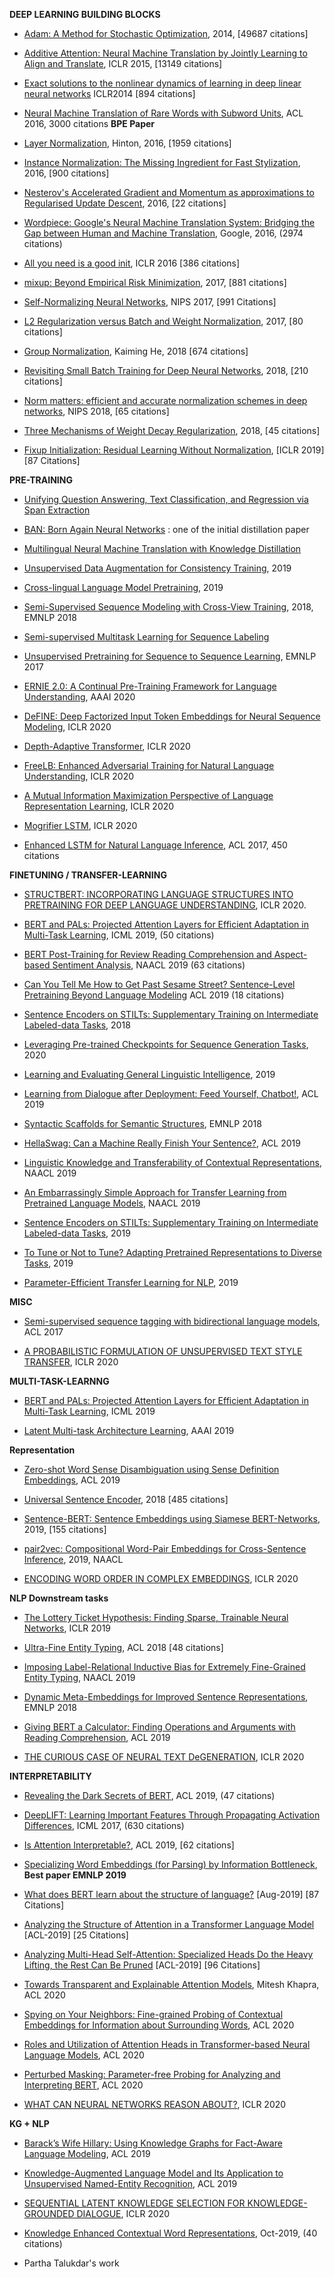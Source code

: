 **DEEP LEARNING BUILDING BLOCKS**
* [Adam: A Method for Stochastic Optimization](https://arxiv.org/abs/1412.6980), 2014, [49687 citations]

* [Additive Attention: Neural Machine Translation by Jointly Learning to Align and Translate](https://arxiv.org/abs/1409.0473), ICLR 2015, [13149 citations]

* [Exact solutions to the nonlinear dynamics of learning in deep linear neural networks](https://arxiv.org/abs/1312.6120) ICLR2014 [894 citations]

* [Neural Machine Translation of Rare Words with Subword Units](https://arxiv.org/abs/1508.07909), ACL 2016, 3000 citations **BPE Paper**

* [Layer Normalization](https://arxiv.org/abs/1607.06450), Hinton, 2016, [1959 citations]

* [Instance Normalization: The Missing Ingredient for Fast Stylization](https://arxiv.org/abs/1607.08022), 2016, [900 citations]

* [Nesterov's Accelerated Gradient and Momentum as approximations to Regularised Update Descent](https://arxiv.org/abs/1607.01981), 2016, [22 citations]

* [Wordpiece: Google's Neural Machine Translation System: Bridging the Gap between Human and Machine Translation](https://arxiv.org/abs/1609.08144), Google, 2016, (2974 citations)

* [All you need is a good init](https://arxiv.org/abs/1511.06422), ICLR 2016 [386 citations]

* [mixup: Beyond Empirical Risk Minimization](https://arxiv.org/abs/1710.09412), 2017, [881 citations]

* [Self-Normalizing Neural Networks](https://arxiv.org/abs/1706.02515), NIPS 2017, [991 Citations]

* [L2 Regularization versus Batch and Weight Normalization](https://arxiv.org/abs/1706.05350), 2017, [80 citations]

* [Group Normalization](https://arxiv.org/abs/1803.08494), Kaiming He, 2018 [674 citations]

* [Revisiting Small Batch Training for Deep Neural Networks](https://arxiv.org/abs/1804.07612), 2018, [210 citations]

* [Norm matters: efficient and accurate normalization schemes in deep networks](https://arxiv.org/abs/1803.01814), NIPS 2018, [65 citations]

* [Three Mechanisms of Weight Decay Regularization](https://arxiv.org/abs/1810.12281), 2018, [45 citations]

* [Fixup Initialization: Residual Learning Without Normalization](https://arxiv.org/abs/1901.09321), [ICLR 2019] [87 Citations]


**PRE-TRAINING**

* [Unifying Question Answering, Text Classification, and Regression via Span Extraction](https://arxiv.org/pdf/1904.09286.pdf)

* [BAN: Born Again Neural Networks](https://arxiv.org/abs/1805.04770) : one of the initial distillation paper

* [Multilingual Neural Machine Translation with Knowledge Distillation](https://arxiv.org/abs/1902.10461)

* [Unsupervised Data Augmentation for Consistency Training](https://arxiv.org/abs/1904.12848), 2019

* [Cross-lingual Language Model Pretraining](https://arxiv.org/abs/1901.07291), 2019

* [Semi-Supervised Sequence Modeling with Cross-View Training](https://arxiv.org/abs/1809.08370), 2018, EMNLP 2018

* [Semi-supervised Multitask Learning for Sequence Labeling](https://arxiv.org/abs/1704.07156)

* [Unsupervised Pretraining for Sequence to Sequence Learning](https://www.aclweb.org/anthology/D17-1039/), EMNLP 2017

* [ERNIE 2.0: A Continual Pre-Training Framework for Language Understanding](https://arxiv.org/pdf/1907.12412.pdf), AAAI 2020

* [DeFINE: Deep Factorized Input Token Embeddings for Neural Sequence Modeling](https://openreview.net/forum?id=rJeXS04FPH), ICLR 2020

* [Depth-Adaptive Transformer](https://arxiv.org/abs/1910.10073), ICLR 2020

* [FreeLB: Enhanced Adversarial Training for Natural Language Understanding](https://arxiv.org/abs/1909.11764), ICLR 2020

* [A Mutual Information Maximization Perspective of Language Representation Learning](https://arxiv.org/abs/1910.08350), ICLR 2020

* [Mogrifier LSTM](https://arxiv.org/abs/1909.01792), ICLR 2020

* [Enhanced LSTM for Natural Language Inference](https://arxiv.org/abs/1609.06038), ACL 2017, 450 citations

**FINETUNING / TRANSFER-LEARNING**

* [STRUCTBERT: INCORPORATING LANGUAGE STRUCTURES INTO PRETRAINING FOR DEEP LANGUAGE UNDERSTANDING](https://openreview.net/pdf?id=BJgQ4lSFPH), ICLR 2020.

* [BERT and PALs: Projected Attention Layers for Efficient Adaptation in Multi-Task Learning](https://arxiv.org/abs/1902.02671), ICML 2019, (50 citations)

* [BERT Post-Training for Review Reading Comprehension and Aspect-based Sentiment Analysis](https://arxiv.org/abs/1904.02232), NAACL 2019 (63 citations)

* [Can You Tell Me How to Get Past Sesame Street? Sentence-Level Pretraining Beyond Language Modeling](https://arxiv.org/abs/1812.10860) ACL 2019 (18 citations)

* [Sentence Encoders on STILTs: Supplementary Training on Intermediate Labeled-data Tasks](https://arxiv.org/pdf/1811.01088.pdf), 2018

* [Leveraging Pre-trained Checkpoints for Sequence Generation Tasks](https://arxiv.org/abs/1907.12461), 2020

* [Learning and Evaluating General Linguistic Intelligence](https://arxiv.org/pdf/1901.11373.pdf), 2019

* [Learning from Dialogue after Deployment: Feed Yourself, Chatbot!](https://arxiv.org/abs/1901.05415), ACL 2019

* [Syntactic Scaffolds for Semantic Structures](https://arxiv.org/abs/1808.10485), EMNLP 2018

* [HellaSwag: Can a Machine Really Finish Your Sentence?](https://arxiv.org/abs/1905.07830), ACL 2019

* [Linguistic Knowledge and Transferability of Contextual Representations](https://arxiv.org/abs/1903.08855), NAACL 2019

* [An Embarrassingly Simple Approach for Transfer Learning from Pretrained Language Models](https://arxiv.org/abs/1902.10547), NAACL 2019

* [Sentence Encoders on STILTs: Supplementary Training on Intermediate Labeled-data Tasks](https://arxiv.org/abs/1811.01088v2), 2019

* [To Tune or Not to Tune? Adapting Pretrained Representations to Diverse Tasks](https://arxiv.org/abs/1903.05987), 2019

* [Parameter-Efficient Transfer Learning for NLP](https://arxiv.org/abs/1902.00751), 2019

**MISC**

* [Semi-supervised sequence tagging with bidirectional language models](https://arxiv.org/abs/1705.00108), ACL 2017

* [A PROBABILISTIC FORMULATION OF UNSUPERVISED TEXT STYLE TRANSFER](https://arxiv.org/pdf/2002.03912.pdf), ICLR 2020


**MULTI-TASK-LEARNNG**

* [BERT and PALs: Projected Attention Layers for Efficient Adaptation in Multi-Task Learning](https://arxiv.org/abs/1902.02671), ICML 2019

* [Latent Multi-task Architecture Learning](https://arxiv.org/abs/1705.08142), AAAI 2019

**Representation**

* [Zero-shot Word Sense Disambiguation using Sense Definition Embeddings](https://malllabiisc.github.io/publications/papers/EWISE_ACL19.pdf), ACL 2019

* [Universal Sentence Encoder](https://arxiv.org/pdf/1803.11175.pdf), 2018 [485 citations]

* [Sentence-BERT: Sentence Embeddings using Siamese BERT-Networks](https://arxiv.org/pdf/1908.10084.pdf), 2019, [155 citations]

* [pair2vec: Compositional Word-Pair Embeddings for Cross-Sentence Inference](https://arxiv.org/abs/1810.08854), 2019, NAACL

* [ENCODING WORD ORDER IN COMPLEX EMBEDDINGS](https://arxiv.org/pdf/1912.12333.pdf), ICLR 2020


**NLP Downstream tasks** 

* [The Lottery Ticket Hypothesis: Finding Sparse, Trainable Neural Networks](https://arxiv.org/abs/1803.03635), ICLR 2019

* [Ultra-Fine Entity Typing](https://arxiv.org/abs/1807.04905), ACL 2018 [48 citations]

* [Imposing Label-Relational Inductive Bias for Extremely Fine-Grained Entity Typing](https://arxiv.org/abs/1903.02591), NAACL 2019

* [Dynamic Meta-Embeddings for Improved Sentence Representations](https://arxiv.org/abs/1804.07983), EMNLP 2018

* [Giving BERT a Calculator: Finding Operations and Arguments with Reading Comprehension](https://arxiv.org/abs/1909.00109), ACL 2019

* [THE CURIOUS CASE OF NEURAL TEXT DeGENERATION](https://arxiv.org/pdf/1904.09751.pdf), ICLR 2020


**INTERPRETABILITY**

* [Revealing the Dark Secrets of BERT](https://arxiv.org/abs/1908.08593), ACL 2019, (47 citations)

* [DeepLIFT: Learning Important Features Through Propagating Activation Differences](https://arxiv.org/pdf/1704.02685.pdf), ICML 2017, (630 citations)

* [Is Attention Interpretable?](https://arxiv.org/abs/1906.03731), ACL 2019, [62 citations]

* [Specializing Word Embeddings (for Parsing) by Information Bottleneck](https://www.aclweb.org/anthology/D19-1276.pdf), **Best paper EMNLP 2019**

* [What does BERT learn about the structure of language?](https://hal.inria.fr/hal-02131630/document) [Aug-2019] [87 Citations]

* [Analyzing the Structure of Attention in a Transformer Language Model](https://arxiv.org/abs/1906.04284) [ACL-2019] [25 Citations]

* [Analyzing Multi-Head Self-Attention: Specialized Heads Do the Heavy Lifting, the Rest Can Be Pruned](https://arxiv.org/pdf/1905.09418.pdf) [ACL-2019] [96 Citations]

* [Towards Transparent and Explainable Attention Models](https://arxiv.org/abs/2004.14243), Mitesh Khapra, ACL 2020

* [Spying on Your Neighbors: Fine-grained Probing of Contextual Embeddings for Information about Surrounding Words](https://arxiv.org/abs/2005.01810), ACL 2020

* [Roles and Utilization of Attention Heads in Transformer-based Neural Language Models](https://www.aclweb.org/anthology/2020.acl-main.311/), ACL 2020

* [Perturbed Masking: Parameter-free Probing for Analyzing and Interpreting BERT](https://arxiv.org/abs/2004.14786), ACL 2020

* [WHAT CAN NEURAL NETWORKS REASON ABOUT?](https://arxiv.org/pdf/1905.13211.pdf), ICLR 2020


**KG + NLP**

* [Barack’s Wife Hillary: Using Knowledge Graphs for Fact-Aware Language Modeling](https://www.aclweb.org/anthology/P19-1598/), ACL 2019

* [Knowledge-Augmented Language Model and Its Application to Unsupervised Named-Entity Recognition](https://www.aclweb.org/anthology/N19-1117/), ACL 2019

* [SEQUENTIAL LATENT KNOWLEDGE SELECTION FOR KNOWLEDGE-GROUNDED DIALOGUE](https://arxiv.org/abs/2002.07510), ICLR 2020

* [Knowledge Enhanced Contextual Word Representations](https://arxiv.org/abs/1909.04164), Oct-2019, (40 citations)

* Partha Talukdar's work


